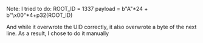 
Note: I tried to do:
ROOT_ID = 1337
payload = b"A"*24 + b"\x00"*4+p32(ROOT_ID) 	

And while it overwrote the UID correctly, it also overwrote a byte of the next line.  As a result, I chose to do it manually